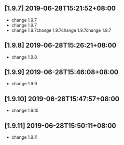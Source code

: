 ## [1.9.7] 2019-06-28T15:21:52+08:00
*  change 1.9.7
*  change 1.9.7
*  change 1.9.7change 1.9.7change 1.9.7change 1.9.7

## [1.9.8] 2019-06-28T15:26:21+08:00
*  change 1.9.8

## [1.9.9] 2019-06-28T15:46:08+08:00
*  change 1.9.9

## [1.9.10] 2019-06-28T15:47:57+08:00
*  change 1.9.10

## [1.9.11] 2019-06-28T15:50:11+08:00
*  change 1.9.11

